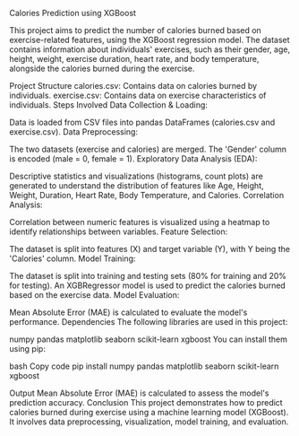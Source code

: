 Calories Prediction using XGBoost


This project aims to predict the number of calories burned based on exercise-related features, using the XGBoost regression model. The dataset contains information about individuals' exercises, such as their gender, age, height, weight, exercise duration, heart rate, and body temperature, alongside the calories burned during the exercise.

Project Structure
calories.csv: Contains data on calories burned by individuals.
exercise.csv: Contains data on exercise characteristics of individuals.
Steps Involved
Data Collection & Loading:

Data is loaded from CSV files into pandas DataFrames (calories.csv and exercise.csv).
Data Preprocessing:

The two datasets (exercise and calories) are merged.
The 'Gender' column is encoded (male = 0, female = 1).
Exploratory Data Analysis (EDA):

Descriptive statistics and visualizations (histograms, count plots) are generated to understand the distribution of features like Age, Height, Weight, Duration, Heart Rate, Body Temperature, and Calories.
Correlation Analysis:

Correlation between numeric features is visualized using a heatmap to identify relationships between variables.
Feature Selection:

The dataset is split into features (X) and target variable (Y), with Y being the 'Calories' column.
Model Training:

The dataset is split into training and testing sets (80% for training and 20% for testing).
An XGBRegressor model is used to predict the calories burned based on the exercise data.
Model Evaluation:

Mean Absolute Error (MAE) is calculated to evaluate the model's performance.
Dependencies
The following libraries are used in this project:

numpy
pandas
matplotlib
seaborn
scikit-learn
xgboost
You can install them using pip:

bash
Copy code
pip install numpy pandas matplotlib seaborn scikit-learn xgboost

Output
Mean Absolute Error (MAE) is calculated to assess the model's prediction accuracy.
Conclusion
This project demonstrates how to predict calories burned during exercise using a machine learning model (XGBoost). It involves data preprocessing, visualization, model training, and evaluation.
